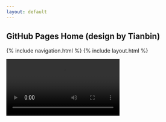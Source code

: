 ```yaml
---
layout: default
---
```


## GitHub Pages Home (design by Tianbin)

{% include navigation.html %}
{% include layout.html %}

<!---
Background Video
-->
<div id="video_wrapper">
  <video autoplay loop>
      <source src="https://drive.google.com/uc?export=view&id=1Qote5m--Bme0bE4_o6wAKNRxWY8pJnuL" type="video/mp4">
  </video>
  <div id="wrapper"></div>
</div>
